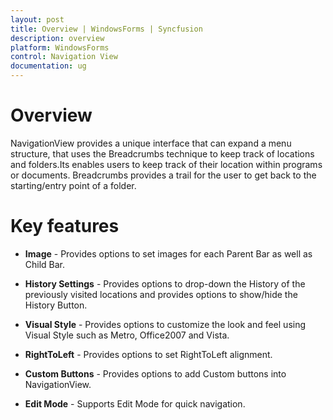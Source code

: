 ```yaml
---
layout: post
title: Overview | WindowsForms | Syncfusion
description: overview
platform: WindowsForms
control: Navigation View 
documentation: ug
---
```


# Overview

 NavigationView provides a unique interface that can expand a menu structure, that uses the Breadcrumbs technique to keep track of locations and folders.Its enables users to keep track of their location within programs or documents. Breadcrumbs provides a trail for the user to get back to the starting/entry point of a folder.

# Key features

* **Image** - Provides options to set images for each Parent Bar as well as Child Bar.

* **History Settings** -  Provides options to drop-down the History of the previously visited locations and provides options to show/hide the History Button.

* **Visual Style** - Provides options to customize the look and feel using Visual Style such as Metro, Office2007 and Vista.

* **RightToLeft** - Provides options to set RightToLeft alignment.

* **Custom Buttons** - Provides options to add Custom buttons into NavigationView.

* **Edit Mode** - Supports Edit Mode for quick navigation.
